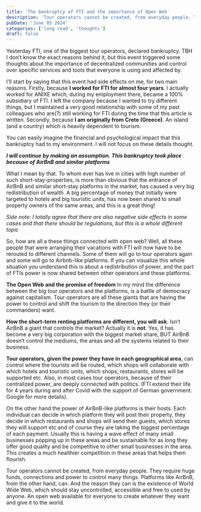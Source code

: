 ```yaml
---
title: 'The bankruptcy of FTI and the importance of Open Web'
description: 'Tour operators cannot be created, from everyday people. They require huge funds, connections and power to control many things. Platforms like AirBnB, from the other hand, can. And the reason they can is the existence of World Wide Web, which should stay uncontrolled, accessible and free to used by anyone. An open web available for everyone to create whatever they want and give it to the world'
pubDate: 'June 05 2024'
categories: ['long read', 'thoughts']
draft: false
---
```


Yesterday FTI, one of the biggest tour operators, declared bankruptcy. TBH I don’t know the exact reasons behind it, but this event triggered some thoughts about the importance of decentralized communities and control over specific services and tools that everyone is using and affected by.

I’ll start by saying that this event had side effects on me, for two main reasons. Firstly, because **I worked for FTI for almost four years**. I actually worked for ANIXE which, during my employment there, became a 100% subsidiary of FTI. I left the company because I wanted to try different things, but I maintained a very good relationship with some of my past colleagues who are(?) still working for FTI during the time that this article is written. Secondly, because **I am originally from Crete (Greece)**. An island (and a country) which is heavily dependent to tourism.

You can easily imagine the financial and psychological impact that this bankruptcy had to my environment. I will not focus on these details thought.

_**I will continue by making an assumption. This bankruptcy took place because of AirBnB and similar platforms**_

What I mean by that. To whom ever has live in cities with high number of such short-stay-properties, is more than obvious that the entrance of AirBnB and similar short-stay platforms in the market, has caused a very big redistribution of wealth. A big percentage of money that initially were targeted to hotels and big touristic units, has now been shared to small property owners of the same areas, and this is a great thing!

_Side note: I totally agree that there are also negative side effects in some cases and that there should be regulations, but this is a whole different topic_

So, how are all a these things connected with open web? Well, all these people that were arranging their vacations with FTI will now have to be rerouted to different channels. Some of them will go to tour operators again and some will go to Airbnb-like platforms. If you can visualize this whole situation you understand this is about a redistribution of power, and the part of FTIs power is now shared between other operators and these platforms.

**The Open Web and the promise of freedom**
In my mind the difference between the big tour operators and the platforms, is a battle of democracy against capitalism. Tour operators are all these giants that are having the power to control and shift the tourism to the direction they (or their commanders) want.

**How the short-term renting platforms are different, you will ask**. Isn’t AirBnB a giant that controls the market? Actually it is **not**. Yes, it has become a very big corporation with the biggest market share, BUT AirBnB doesn’t control the mediums, the areas and all the systems related to their business.

**Tour operators, given the power they have in each geographical area**, can control where the tourists will be routed, which shops will collaborate with which hotels and touristic units, which shops, restaurants, stores will be supported etc. Also, in most cases tour operators, because of their centralized power, are deeply connected with politics. (FTI extend their life for 4 years during and after Covid with the support of German government. Google for more details).

On the other hand the power of AirBnB-like platforms is their hosts. Each individual can decide in which platform they will post their property, they decide in which restaurants and shops will send their guests, which stores they will support etc and of course they are taking the biggest percentage of each payment. Usually this is having a wave effect of many small businesses popping up in these areas and be sustainable for as long they offer good quality and be competitive to other small businesses in the area. This creates a much healthier competition in these areas that helps them flourish.

Tour operators cannot be created, from everyday people. They require huge funds, connections and power to control many things. Platforms like AirBnB, from the other hand, can. And the reason they can is the existence of World Wide Web, which should stay uncontrolled, accessible and free to used by anyone. An open web available for everyone to create whatever they want and give it to the world.
